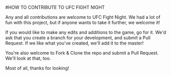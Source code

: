 #HOW TO CONTRIBUTE TO UFC FIGHT NIGHT

Any and all contributions are welcome to UFC Fight Night. We had a lot of fun with this project, but if anyone wants to take it further, we welcome it!

If you would like to make any edits and additions to the game, go for it. We'd ask that you create a branch for your development, and submit a Pull Request. If we like what you've created, we'll add it to the master!

You're also welcome to Fork & Clone the repo and submit a Pull Request. We'll look at that, too.

Most of all, thanks for looking!
